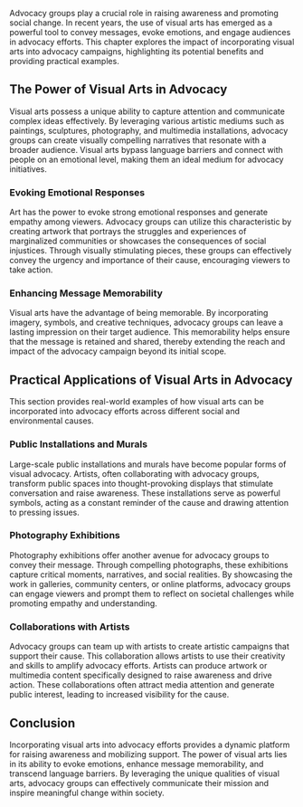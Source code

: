 
Advocacy groups play a crucial role in raising awareness and promoting social change. In recent years, the use of visual arts has emerged as a powerful tool to convey messages, evoke emotions, and engage audiences in advocacy efforts. This chapter explores the impact of incorporating visual arts into advocacy campaigns, highlighting its potential benefits and providing practical examples.

The Power of Visual Arts in Advocacy
------------------------------------

Visual arts possess a unique ability to capture attention and communicate complex ideas effectively. By leveraging various artistic mediums such as paintings, sculptures, photography, and multimedia installations, advocacy groups can create visually compelling narratives that resonate with a broader audience. Visual arts bypass language barriers and connect with people on an emotional level, making them an ideal medium for advocacy initiatives.

### Evoking Emotional Responses

Art has the power to evoke strong emotional responses and generate empathy among viewers. Advocacy groups can utilize this characteristic by creating artwork that portrays the struggles and experiences of marginalized communities or showcases the consequences of social injustices. Through visually stimulating pieces, these groups can effectively convey the urgency and importance of their cause, encouraging viewers to take action.

### Enhancing Message Memorability

Visual arts have the advantage of being memorable. By incorporating imagery, symbols, and creative techniques, advocacy groups can leave a lasting impression on their target audience. This memorability helps ensure that the message is retained and shared, thereby extending the reach and impact of the advocacy campaign beyond its initial scope.

Practical Applications of Visual Arts in Advocacy
-------------------------------------------------

This section provides real-world examples of how visual arts can be incorporated into advocacy efforts across different social and environmental causes.

### Public Installations and Murals

Large-scale public installations and murals have become popular forms of visual advocacy. Artists, often collaborating with advocacy groups, transform public spaces into thought-provoking displays that stimulate conversation and raise awareness. These installations serve as powerful symbols, acting as a constant reminder of the cause and drawing attention to pressing issues.

### Photography Exhibitions

Photography exhibitions offer another avenue for advocacy groups to convey their message. Through compelling photographs, these exhibitions capture critical moments, narratives, and social realities. By showcasing the work in galleries, community centers, or online platforms, advocacy groups can engage viewers and prompt them to reflect on societal challenges while promoting empathy and understanding.

### Collaborations with Artists

Advocacy groups can team up with artists to create artistic campaigns that support their cause. This collaboration allows artists to use their creativity and skills to amplify advocacy efforts. Artists can produce artwork or multimedia content specifically designed to raise awareness and drive action. These collaborations often attract media attention and generate public interest, leading to increased visibility for the cause.

Conclusion
----------

Incorporating visual arts into advocacy efforts provides a dynamic platform for raising awareness and mobilizing support. The power of visual arts lies in its ability to evoke emotions, enhance message memorability, and transcend language barriers. By leveraging the unique qualities of visual arts, advocacy groups can effectively communicate their mission and inspire meaningful change within society.
